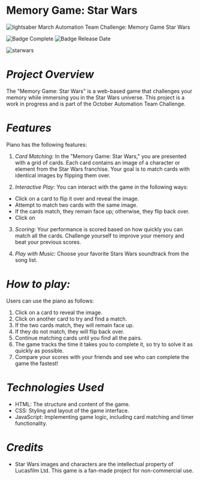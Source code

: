 # Memory Game: Star Wars
![lightsaber](https://www.arbin.com/wp-content/uploads/2019/10/lightsaber-battery-1024x270-2.png)
March Automation Team Challenge: Memory Game Star Wars

![Badge Complete](https://img.shields.io/badge/status-developing-blue)
![Badge Release Date](https://img.shields.io/badge/release%20date-March-red)

![starwars](https://i0.wp.com/experimentesp.com.br/wp-content/uploads/2015/12/c3po-r2d2-luke-leia.gif?resize=500%2C213)

# *Project Overview*

The "Memory Game: Star Wars" is a web-based game that challenges your memory while immersing you in the Star Wars universe. This project is a work in progress and is part of the October Automation Team Challenge.


# *Features*
Piano has the following features:

1. *Card Matching:* In the "Memory Game: Star Wars," you are presented with a grid of cards. Each card contains an image of a character or element from the Star Wars franchise. Your goal is to match cards with identical images by flipping them over.

2. *Interactive Play:*  You can interact with the game in the following ways:

- Click on a card to flip it over and reveal the image.
- Attempt to match two cards with the same image.
- If the cards match, they remain face up; otherwise, they flip back over.
- Click on 

3. *Scoring:* Your performance is scored based on how quickly you can match all the cards. Challenge yourself to improve your memory and beat your previous scores.

4. *Play with Music:* Choose your favorite Stars Wars soundtrack from the song list.

# *How to play:*
Users can use the piano as follows:

1. Click on a card to reveal the image.
2. Click on another card to try and find a match.
3. If the two cards match, they will remain face up.
4. If they do not match, they will flip back over.
5. Continue matching cards until you find all the pairs.
6. The game tracks the time it takes you to complete it, so try to solve it as quickly as possible.
7. Compare your scores with your friends and see who can complete the game the fastest!

# *Technologies Used*

- HTML: The structure and content of the game.
- CSS: Styling and layout of the game interface.
- JavaScript: Implementing game logic, including card matching and timer functionality.

# *Credits*

- Star Wars images and characters are the intellectual property of Lucasfilm Ltd. This game is a fan-made project for non-commercial use.
